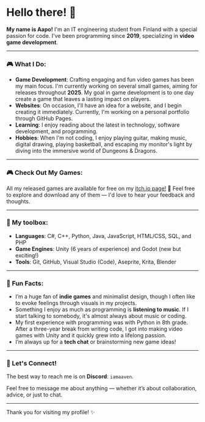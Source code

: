 # Hello there! 👋

**My name is Aapo!**
I'm an IT engineering student from Finland with a special passion for code. I've been programming since **2019**, specializing in **video game development**.

---
### 🎮 What I Do:
- **Game Development**: Crafting engaging and fun video games has been my main focus. I'm currently working on several small games, aiming for releases throughout **2025**. My goal in game development is to one day create a game that leaves a lasting impact on players.
- **Websites**: On occasion, I'll have an idea for a website, and I begin creating it immediately. Currently, I'm working on a personal portfolio through GitHub Pages.
- **Learning**: I enjoy reading about the latest in technology, software development, and programming.
- **Hobbies**: When I'm not coding, I enjoy playing guitar, making music, digital drawing, playing basketball, and escaping my monitor's light by diving into the immersive world of Dungeons & Dragons.

---
### 🎮 Check Out My Games:
All my released games are available for free on my [itch.io page!](https://iamaaven.itch.io/) 🎉
Feel free to explore and download any of them — I'd love to hear your feedback and thoughts.

---
### 🎨 My toolbox:
- **Languages**: C#, C++, Python, Java, JavaScript, HTML/CSS, SQL, and PHP
- **Game Engines**: Unity (6 years of experience) and Godot (new but exciting!)
- **Tools**: Git, GitHub, Visual Studio (Code), Aseprite, Krita, Blender

---
### 🌟 Fun Facts:
- I’m a huge fan of **indie games** and minimalist design, though I often like to evoke feelings through visuals in my projects.
- Something I enjoy as much as programming is **listening to music**. If I start talking to somebody, it's almost always about music or coding.
- My first experience with programming was with Python in 8th grade. After a three-year break from writing code, I got into making video games with Unity and it quickly grew into a lifelong passion.
- I’m always up for a **tech chat** or brainstorming new game ideas!

---
### 🔗 Let's Connect!
The best way to reach me is on **Discord**: `iamaaven`.

Feel free to message me about anything — whether it’s about collaboration, advice, or just to chat.

---

Thank you for visiting my profile! ✨
